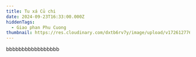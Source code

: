 ```yaml
---
title: Tu xá Củ chi
date: 2024-09-23T16:33:00.000Z
hiddenTags:
  - Giao phan Phu Cuong
thumbnail: https://res.cloudinary.com/dxtb6rv7y/image/upload/v1726127760/Cu_Chi_2_yyz50z.jpg
---
```

bbbbbbbbbbbbbbbbb
